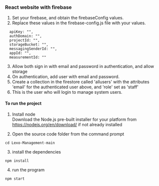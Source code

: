 ### React website with firebase
1. Set your firebase, and obtain the firebaseConfig values. <br />
2. Replace these values in the firebase-config.js file with your values. <br />
```
  apiKey: "",
  authDomain: "",
  projectId: "",
  storageBucket: "",
  messagingSenderId: "",
  appId: "",
  measurementId: ""
```
3. Allow both sign in with email and password in authentication, and allow storage <br />
4. On authentication, add user with email and password.<br >
5. Create a collection in the firestore called 'allusers' with the attributes 'email' for the authenticated user above, and 'role' set as 'staff' <br />
6. This is the user who will login to manage system users.

#### To run the project 
1. Install node <br />
Download the Node.js pre-built installer for your platform from <br />
https://nodejs.org/en/download/ if not already installed <br />

2. Open the source code folder from the command prompt <br />
```
cd Lexo-Management-main
```
3. install the dependencies <br />
```
npm install 
```
4. run the program <br />
```
npm start
```